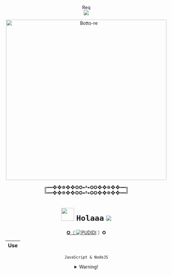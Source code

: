 <p align="center"> 
  Req<br>
  <img src="https://profile-counter.glitch.me/PUDlDl-BOT/count.svg" />
</p>

<div align="center">
<img src="https://img.wattpad.com/userbg/monopi123.49228.jpg" alt="Botto-re" width="500" />

╔━━❖❖❁❖❖✪✪~~•*•~~✪✪❖❖❁❖❖━━╗  
╚━━❖❖❁❖❖✪✪~~•*•~~✪✪❖❖❁❖❖━━╝

# <img src="https://github.com/TheDudeThatCode/TheDudeThatCode/blob/master/Assets/Hi.gif" width="40px"> `Holaaa`  ![](https://visitor-badge.glitch.me/badge?page_id=PUDlDl.BOT)
 
<p align="center">
<a href="#"> ✪〘 <img title="PUDIDI" src="https://img.shields.io/badge/aq lucyu maaciツ-green?colorA=%23ff0000&colorB=%23017e40&style=for-the-badge"></a> 〙✪
</p>


<p align="center">

|       Use       |
| :------------:  |

`JavaScript & NodeJS`

<details>
 <summary>Warning!</summary>

#

| Don't forget to read |
| :------------------: |

`Don't buy and sell script !`

<details>
 <summary>1</summary>

|    Install    |
| :-----------: |

Clone this Project

```bash
> git clone https://github.com/PUDIDI/BOT
```

<details>
 <summary>2</summary>

| Install the dependencies |
| :----------------------: |

Before running the below command, make sure you're in the project directory that
you've just cloned!

```bash
> cd BOT
> bash install.sh
```
<details>
 <summary>3</summary>


|   End   | 
| :-----: |

```php
> npm start
```

<details>
 <summary>hmm</summary>

## ``FEATURES`` 

| AnxietyBot [✓](https://bit.ly/ClickDiSinii) |           v 3.2            |            
| :-----------: | :-----------------------------: |


| Features | Use |
| :-------:| :-: |
|   Free   |  y  |
|    VIP   |  y  |
|   VVIP   |  n  |
|   VVVIP  |  n  |
|  Premium |  n  |

#

|Terakreditasi Point | [A](https://github.com) |
| :-: | :-: |


| Active         |                 Feature          |   Lvl  |
| :-----------:  | :------------------------------: | :----: |
|       ✔       | Sticker Creator                  | Medium |
|       ✔       | Nulis                            | Medium |
|       ✔       | add                              | Medium |
|       ✔       | kick                             | Medium |
|       ✔       | demote                           | Medium |
|       ✔       | promote                          | Medium |
|       ✔       | bc                               | Medium |
|       ✔       | welcome                          | Medium |
|           More                  | None            | None   |


| Active         |          Other                  |   Lvl  | 
| :-----------:  | :-----------------------------: | :----: |
|       ✔       | Youtube Download                | Medium |
|       ✔       | simi                            | Medium |
|       ✔       | left                            | Medium |
|       ✔       | setpp                           | Medium |
|       ✔       | group buka/tutup                | Medium |
|       ✔       | nsfwloli                        | Medium |
|       ✔       | loli                            | Medium |
|       ✔       | tts                             | Medium |
|           More                  | None           | None   |

#


| Active         |        Other                    |   Lvl  |
| :-----------:  | :-----------------------------: | :----: |
|       ✔       | tiktokstalk                     | Medium |
|       ✔       | tiktok                          | Medium |
|       ✔       | tagall                          | Hard   |
|       ✔       | clearall                        | Medium |
|       ✔       | block                           | Medium |
|       ✔       | unblock                         | Medium |
|       ✔       | sound                           | Medium |
|       ✔       | tsticker                        | Medium |
|            More                 | None           | None   | 


| Active         |         Other                   |   Lvl  |
| :-----------:  | :-----------------------------: | :----: |
|       ✔       | nulis                           | Medium |
|       ✔       | meme                            | Medium |
|       ✔       | memeindo                        | Medium |
|       ✔       | ocr                             | Medium |
|       ✔       | clone                           | Medium |
|       ✔       | groupinfo                       | Medium |
|       ✔       | leave                           | Medium |
|       ✔       | url2img                         | Medium |
|            More                  | None          | None   |

#

| Active         |          New                  |   Lvl  |
| :------------: | :-----------------------------: | :----: |
|       ✔       | wait                            | Medium |
|       ✔       | ttp                             | Medium |
|       ✔       | tahta                           | Medium |
|       ✔       | quotemaker                      | Medium |
|       ✔       | stickergif                      | Medium |
|       ✔       | imoji                           | Medium |
|       ✔       | randomcat                       | Medium |
|       More       | None                          | None |

##

| Timer |            Information            |
| :---: |  :-----------------------------:  |
|  ON   |    ```Can be Active 24hours```    |
|  OFF  |             ```Busy```            |

## ``THANKS TO`` <img src="https://github.com/TheDudeThatCode/TheDudeThatCode/blob/master/Assets/Handshake.gif" width="60px">

| [`Allah`](https://)       | [`fdciabdul`](https://github.com/fdciabdul/termux-whatsapp-bot)   | [`ArugaZ`](https://github.com/ArugaZ/whatsapp-bot) |
| :-----------------------: | :---------------------------------------------------------------: | :------------------------------------------------: |
| [`Kamu`](https://uwu.com) | [`MhankBarBar`](https://github.com/MhankBarBar/whatsapp-bot)      | [`Mantan`](https://tempatsampah.com)               |

<img src="https://github.com/TheDudeThatCode/TheDudeThatCode/blob/master/Assets/dino.gif" alt="Mario Game" width="600" />
